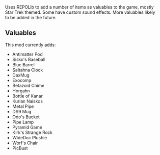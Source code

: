 Uses REPOLib to add a number of items as valuables to the game, mostly Star Trek themed. Some have custom sound effects. More valuables likely to be added in the future.

## Valuables
This mod currently adds:
- Antimatter Pod
- Sisko's Baseball
- Blue Barrel
- Saltahna Clock
- DaxMug
- Exocomp
- Betazoid Chime
- Horgahn
- Bottle of Kanar
- Kurlan Naiskos
- Metal Pipe
- DS9 Mug
- Odo's Bucket
- Pipe Lamp
- Pyramid Game
- Kirk's Strange Rock
- WideDoc Plushie
- Worf's Chair
- PicBust